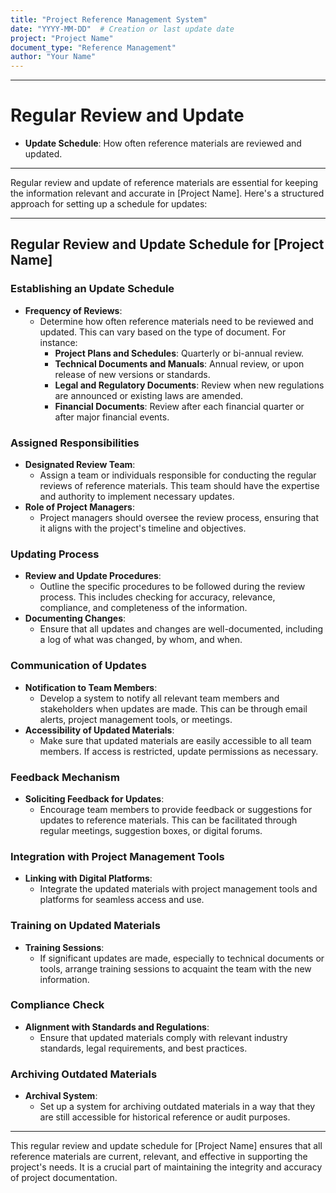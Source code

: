 ```yaml
---
title: "Project Reference Management System"
date: "YYYY-MM-DD"  # Creation or last update date
project: "Project Name"
document_type: "Reference Management"
author: "Your Name"
---
```

---
# Regular Review and Update

- **Update Schedule**: How often reference materials are reviewed and updated.

---
Regular review and update of reference materials are essential for keeping the information relevant and accurate in [Project Name]. Here's a structured approach for setting up a schedule for updates:

---

## Regular Review and Update Schedule for [Project Name]

### Establishing an Update Schedule
- **Frequency of Reviews**:
  - Determine how often reference materials need to be reviewed and updated. This can vary based on the type of document. For instance:
    - **Project Plans and Schedules**: Quarterly or bi-annual review.
    - **Technical Documents and Manuals**: Annual review, or upon release of new versions or standards.
    - **Legal and Regulatory Documents**: Review when new regulations are announced or existing laws are amended.
    - **Financial Documents**: Review after each financial quarter or after major financial events.

### Assigned Responsibilities
- **Designated Review Team**:
  - Assign a team or individuals responsible for conducting the regular reviews of reference materials. This team should have the expertise and authority to implement necessary updates.
- **Role of Project Managers**:
  - Project managers should oversee the review process, ensuring that it aligns with the project's timeline and objectives.

### Updating Process
- **Review and Update Procedures**:
  - Outline the specific procedures to be followed during the review process. This includes checking for accuracy, relevance, compliance, and completeness of the information.
- **Documenting Changes**:
  - Ensure that all updates and changes are well-documented, including a log of what was changed, by whom, and when.

### Communication of Updates
- **Notification to Team Members**:
  - Develop a system to notify all relevant team members and stakeholders when updates are made. This can be through email alerts, project management tools, or meetings.
- **Accessibility of Updated Materials**:
  - Make sure that updated materials are easily accessible to all team members. If access is restricted, update permissions as necessary.

### Feedback Mechanism
- **Soliciting Feedback for Updates**:
  - Encourage team members to provide feedback or suggestions for updates to reference materials. This can be facilitated through regular meetings, suggestion boxes, or digital forums.

### Integration with Project Management Tools
- **Linking with Digital Platforms**:
  - Integrate the updated materials with project management tools and platforms for seamless access and use.

### Training on Updated Materials
- **Training Sessions**:
  - If significant updates are made, especially to technical documents or tools, arrange training sessions to acquaint the team with the new information.

### Compliance Check
- **Alignment with Standards and Regulations**:
  - Ensure that updated materials comply with relevant industry standards, legal requirements, and best practices.

### Archiving Outdated Materials
- **Archival System**:
  - Set up a system for archiving outdated materials in a way that they are still accessible for historical reference or audit purposes.

---

This regular review and update schedule for [Project Name] ensures that all reference materials are current, relevant, and effective in supporting the project's needs. It is a crucial part of maintaining the integrity and accuracy of project documentation.